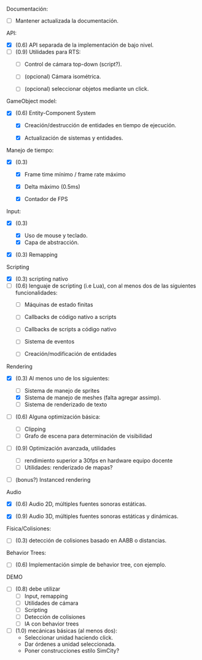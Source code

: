 Documentación:

- [ ] Mantener actualizada la documentación.


API:

- [x] (0.6) API separada de la implementación de bajo nivel.
- [ ] (0.9) Utilidades para RTS:
  - [ ] Control de cámara top-down (script?).
  - [ ] (opcional) Cámara isométrica.
  - [ ] (opcional) seleccionar objetos mediante un click.


GameObject model:

- [x] (0.6) Entity-Component System 
  - [x] Creación/destrucción de entidades en tiempo de ejecución.
  - [x] Actualización de sistemas y entidades.


Manejo de tiempo:

- [x] (0.3)
  - [x] Frame time mínimo / frame rate máximo
  - [x] Delta máximo (0.5ms)
  - [x] Contador de FPS


Input:

- [x] (0.3)
  - [x] Uso de mouse y teclado.
  - [x] Capa de abstracción.
- [x] (0.3) Remapping


Scripting

- [x] (0.3) scripting nativo
- [ ] (0.6) lenguaje de scripting (i.e Lua), con al menos dos de las siguientes funcionalidades:
  - [ ] Máquinas de estado finitas
  - [ ] Callbacks de código nativo a scripts
  - [ ] Callbacks de scripts a código nativo
  - [ ] Sistema de eventos
  - [ ] Creación/modificación de entidades


Rendering

- [x] (0.3) Al menos uno de los siguientes:
  - [ ] Sistema de manejo de sprites
  - [x] Sistema de manejo de meshes (falta agregar assimp).
  - [ ] Sistema de renderizado de texto
- [ ] (0.6) Alguna optimización básica:
  - [ ] Clipping
  - [ ] Grafo de escena para determinación de visibilidad
- [ ] (0.9) Optimización avanzada, utilidades
  - [ ] rendimiento superior a 30fps en hardware equipo docente
  - [ ] Utilidades: renderizado de mapas?
- [ ] (bonus?) Instanced rendering


Audio

- [x] (0.6) Audio 2D, múltiples fuentes sonoras estáticas.
- [x] (0.9) Audio 3D, múltiples fuentes sonoras estáticas y dinámicas.


Física/Colisiones:

- [ ] (0.3) detección de colisiones basado en AABB o distancias.

Behavior Trees:
- [ ] (0.6) Implementación simple de behavior tree, con ejemplo.



DEMO 

- [ ] (0.8) debe utilizar
  - [ ] Input, remapping
  - [ ] Utilidades de cámara
  - [ ] Scripting
  - [ ] Detección de colisiones
  - [ ] IA con behavior trees

- [ ] (1.0) mecánicas básicas (al menos dos):
  - Seleccionar unidad haciendo click.
  - Dar órdenes a unidad seleccionada.
  - Poner construcciones estilo SimCity?